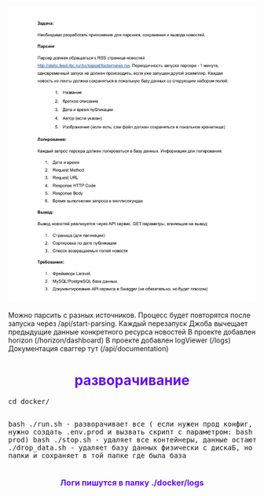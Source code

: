 ![img.png](img.png)

Можно парсить с разных источников. Процесс будет повторятся после запуска через /api/start-parsing. Каждый перезапуск Джоба вычещает предыдущие данные конкретного ресурса новостей
В проекте добавлен horizon  (/horizon/dashboard)
В проекте добавлен logViewer  (/logs)
Документация сваггер тут (/api/documentation)

<h1 style="text-align: center;color: #6610f2">разворачивание</h1>  
<pre>
cd docker/

bash ./run.sh  - разворачивает все ( если нужен прод конфиг, то его нужно создать .env.prod и вызвать скрипт с параметром: bash ./run.sh prod)
bash ./stop.sh  - удаляет все контейнеры, данные остаются
bash ./drop_data.sh  - удаляет базу данных физически с дискаБ, но делает бэкап папки и сохраняет в той папке где была база
</pre> 


<h3 style="text-align: center;color: #6610f2">
Логи пишутся в папку ./docker/logs
</h3>
